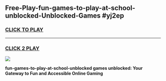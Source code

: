 
## Free-Play-fun-games-to-play-at-school-unblocked-Unblocked-Games #yj2ep
<h3>
<a href="https://news.freeplayer.one?title=fun-games-to-play-at-school-unblocked&ref=8M">CLICK TO PLAY</a></h3>
<hr>

<h3>
<a href="https://news.freeplayer.one?title=fun-games-to-play-at-school-unblocked&ref=8M">CLICK 2 PLAY</a>
  
</h3>

<a href="https://news.freeplayer.one?title=fun-games-to-play-at-school-unblocked&ref=8M"><img src="https://clearcache.store/games.png"></a>


**fun-games-to-play-at-school-unblocked games unblocked: Your Gateway to Fun and Accessible Online Gaming**
